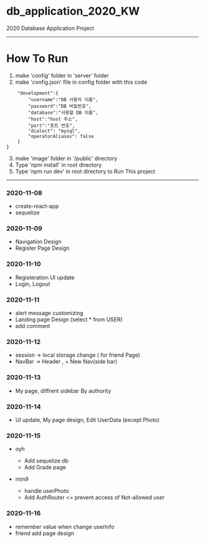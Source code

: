 # db_application_2020_KW
2020 Database Application Project
____________________________________________
# How To Run

1. make 'config' folder in 'server' folder
2. make 'config.json' file in config folder with this code

```{
    "development":{
        "username":"DB 사용자 이름",
        "password":"DB 비밀번호",
        "database":"사용할 DB 이름",
        "host":"host 주소",
        "port":"포트 번호",
        "dialect": "mysql",
        "operatorAliases": false
    }
}
```
3. make 'image' folder in '/public' directory 
4. Type 'npm install' in root directory
5. Type 'npm run dev' in root directory to Run This project
____________________________________________
### 2020-11-08 
* create-react-app
* sequelize

### 2020-11-09
* Navigation Design
* Register Page Design

### 2020-11-10
* Registeration UI update
* Login, Logout

### 2020-11-11
* alert message customizing
* Landing page Design (select * from USER)
* add comment

### 2020-11-12
* session -> local storage change ( for friend Page)
* NavBar -> Header , + New Nav(side bar)

### 2020-11-13
* My page, diffrent sidebar By authority

### 2020-11-14
* UI update, My page design, Edit UserData (except Photo)

### 2020-11-15
* oyh
  * Add sequelize db
  * Add Grade page

* rnin9
  * handle userPhoto
  * Add AuthRouter <= prevent access of Not-allowed user

### 2020-11-16
  * remember value when change userInfo
  * friend add page design
